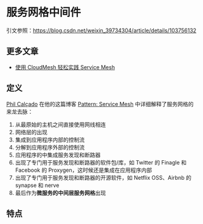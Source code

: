 # 服务网格中间件

引文参照：https://blog.csdn.net/weixin_39734304/article/details/103756132

## 更多文章

* [使用 CloudMesh 轻松实践 Service Mesh](https://www.sofastack.tech/guides/kc-cloud-mesh-demo/)

## 定义

[Phil Calçado](http://philcalcado.com/) 在他的这篇博客 [Pattern: Service Mesh](http://philcalcado.com/2017/08/03/pattern_service_mesh.html) 中详细解释了服务网格的来龙去脉：

1. 从最原始的主机之间直接使用网线相连
1. 网络层的出现
1. 集成到应用程序内部的控制流
1. 分解到应用程序外部的控制流
1. 应用程序的中集成服务发现和断路器
1. 出现了专门用于服务发现和断路器的软件包/库，如 Twitter 的 Finagle 和 Facebook 的 Proxygen，这时候还是集成在应用程序内部
1. 出现了专门用于服务发现和断路器的开源软件，如 Netflix OSS、Airbnb 的 synapse 和 nerve
1. 最后作为**微服务的中间层服务网格**出现

## 特点

##